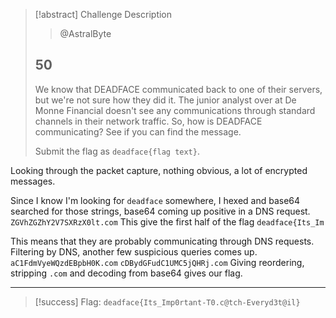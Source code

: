 > [!abstract] Challenge Description
> > @AstralByte
> ## 50
> We know that DEADFACE communicated back to one of their servers, but we're not sure how they did it. The junior analyst over at De Monne Financial doesn't see any communications through standard channels in their network traffic. So, how is DEADFACE communicating? See if you can find the message.
> 
> Submit the flag as `deadface{flag text}`.

Looking through the packet capture, nothing obvious, a lot of encrypted messages.

Since I know I'm looking for `deadface` somewhere, I hexed and base64 searched for those strings, base64 coming up positive in a DNS request.
`ZGVhZGZhY2V7SXRzX0lt.com`
This give the first half of the flag `deadface{Its_Im`

This means that they are probably communicating through DNS requests.
Filtering by DNS, another few suspicious queries comes up.
`aC1FdmVyeWQzdEBpbH0K.com`
`cDBydGFudC1UMC5jQHRj.com`
Giving reordering, stripping `.com` and decoding from base64 gives our flag.



---
> [!success] Flag: `deadface{Its_Imp0rtant-T0.c@tch-Everyd3t@il}`
